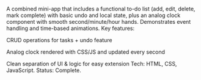 A combined mini-app that includes a functional to-do list (add, edit, delete, mark complete) with basic undo and local state, plus an analog clock component with smooth second/minute/hour hands. Demonstrates event handling and time-based animations.
Key features:

CRUD operations for tasks + undo feature

Analog clock rendered with CSS/JS and updated every second

Clean separation of UI & logic for easy extension
Tech: HTML, CSS, JavaScript.
Status: Complete.
